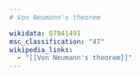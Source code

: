 ```yaml
---
# Von Neumann's theorem

wikidata: Q7941491
msc_classification: "47"
wikipedia_links:
  - "[[Von Neumann's theorem]]"
---
```

